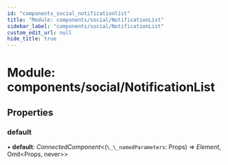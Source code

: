 ```yaml
---
id: "components_social_notificationlist"
title: "Module: components/social/NotificationList"
sidebar_label: "components/social/NotificationList"
custom_edit_url: null
hide_title: true
---
```


# Module: components/social/NotificationList

## Properties

### default

• **default**: *ConnectedComponent*<(`\_\_namedParameters`: Props) => *Element*, Omit<Props, never\>\>
